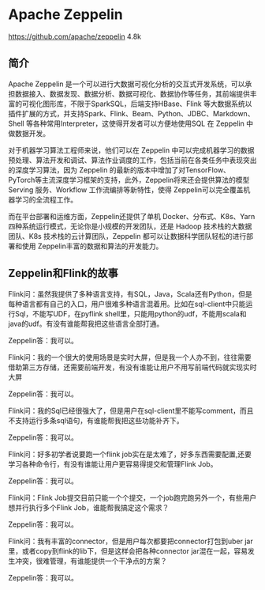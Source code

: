 # Apache Zeppelin
https://github.com/apache/zeppelin  4.8k
## 简介
Apache Zeppelin 是一个可以进行大数据可视化分析的交互式开发系统，可以承担数据接入、数据发现、数据分析、数据可视化、数据协作等任务，其前端提供丰富的可视化图形库，不限于SparkSQL，后端支持HBase、Flink 等大数据系统以插件扩展的方式，并支持Spark、Flink、Beam、Python、JDBC、Markdown、Shell 等各种常用Interpreter，这使得开发者可以方便地使用SQL 在 Zeppelin 中做数据开发。

对于机器学习算法工程师来说，他们可以在 Zeppelin 中可以完成机器学习的数据预处理、算法开发和调试、算法作业调度的工作，包括当前在各类任务中表现突出的深度学习算法，因为 Zeppelin 的最新的版本中增加了对TensorFlow、PyTorch等主流深度学习框架的支持，此外，Zeppelin将来还会提供算法的模型 Serving 服务、Workflow 工作流编排等新特性，使得 Zeppelin可以完全覆盖机器学习的全流程工作。

而在平台部署和运维方面，Zeppelin还提供了单机 Docker、分布式、K8s、Yarn 四种系统运行模式，无论你是小规模的开发团队，还是 Hadoop 技术栈的大数据团队、K8s 技术栈的云计算团队，Zeppelin 都可以让数据科学团队轻松的进行部署和使用 Zeppelin丰富的数据和算法的开发能力。

## Zeppelin和Flink的故事
Flink问：虽然我提供了多种语言支持，有SQL，Java，Scala还有Python，但是每种语言都有自己的入口，用户很难多种语言混着用。比如在sql-client中只能运行Sql，不能写UDF，在pyflink shell里，只能用python的udf，不能用scala和java的udf。有没有谁能帮我把这些语言全部打通。

Zeppelin答：我可以。



Flink问：我的一个很大的使用场景是实时大屏，但是我一个人办不到，往往需要借助第三方存储，还需要前端开发，有没有谁能让用户不用写前端代码就实现实时大屏

Zeppelin答：我可以。



Flink问：我的Sql已经很强大了，但是用户在sql-client里不能写comment，而且不支持运行多条sql语句，有谁能帮我把这些功能补齐下。

Zeppelin答：我可以。



Flink问：好多初学者说要跑一个flink job实在是太难了，好多东西需要配置,还要学习各种命令行，有没有谁能让用户更容易得提交和管理Flink Job。

Zeppelin答：我可以。



Flink问：Flink Job提交目前只能一个个提交，一个job跑完跑另外一个，有些用户想并行执行多个Flink Job，谁能帮我搞定这个需求？

Zeppelin答：我可以。



Flink问：我有丰富的connector，但是用户每次都要把connector打包到uber jar里，或者copy到flink的lib下，但是这样会把各种connector jar混在一起，容易发生冲突，很难管理，有谁能提供一个干净点的方案？

Zeppelin答：我可以。

